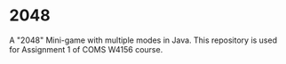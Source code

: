# 2048
A "2048" Mini-game with multiple modes in Java.
This repository is used for Assignment 1 of COMS W4156 course.
